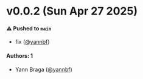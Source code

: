 # v0.0.2 (Sun Apr 27 2025)

#### ⚠️ Pushed to `main`

- fix ([@yannbf](https://github.com/yannbf))

#### Authors: 1

- Yann Braga ([@yannbf](https://github.com/yannbf))
